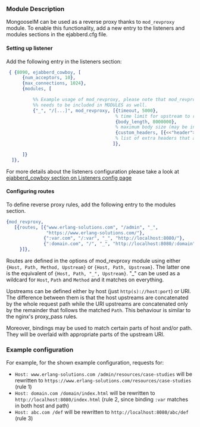 ### Module Description

MongooseIM can be used as a reverse proxy thanks to `mod_revproxy` module. 
To enable this functionality, add a new entry to the listeners and modules sections in the ejabberd.cfg file.

#### Setting up listener

Add the following entry in the listeners section:

```Erlang
 { {8090, ejabberd_cowboy, [
      {num_acceptors, 10},
      {max_connections, 1024},
      {modules, [

          %% Example usage of mod_revproxy, please note that mod_revproxy
          %% needs to be included in MODULES as well.
          {"_", "/[...]", mod_revproxy, [{timeout, 5000},
                                         % time limit for upstream to respond
                                         {body_length, 8000000},
                                         % maximum body size (may be infinity)
                                         {custom_headers, [{<<"header">>,<<"value">>}]}
                                         % list of extra headers that are send to upstream
                                        ]},

      ]}
  ]},


```

For more details about the listeners configuration please take a look at [ejabberd_cowboy section on Listeners config page](../advanced-configuration/Listener-modules.md#ejabberd_cowboy)

#### Configuring routes

To define reverse proxy rules, add the following entry to the modules section.

```Erlang
{mod_revproxy,
   [{routes, [{"www.erlang-solutions.com", "/admin", "_",
               "https://www.erlang-solutions.com/"},
              {":var.com", "/:var", "_", "http://localhost:8080/"},
              {":domain.com", "/", "_", "http://localhost:8080/:domain"}]
     }]},
```

Routes are defined in the options of mod_revproxy module using either `{Host, Path, Method, Upstream}` or `{Host, Path, Upstream}`.
The latter one is the equivalent of `{Host, Path, "_", Upstream}`. 
"_" can be used as a wildcard for `Host`, `Path` and `Method` and it matches on everything.

Upstreams can be defined either by host (just `http(s)://host:port`) or URI.
The difference between them is that the host upstreams are concatenated by the whole request path while the URI upstreams are concatenated only by the remainder that follows the matched `Path`.
This behaviour is similar to the nginx's proxy_pass rules.

Moreover, bindings may be used to match certain parts of host and/or path.
They will be overlaid with appropriate parts of the upstream URI.

### Example configuration

For example, for the shown example configuration, requests for:

* `Host: www.erlang-solutions.com /admin/resources/case-studies` will be rewritten to `https://www.erlang-solutions.com/resources/case-studies` (rule 1)
* `Host: domain.com /domain/index.html` will be rewritten to `http://localhost:8080/index.html` (rule 2, since binding `:var` matches in both host and path)
* `Host: abc.com /def` will be rewritten to `http://localhost:8080/abc/def` (rule 3)
